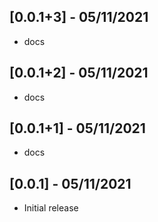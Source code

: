 ## [0.0.1+3] - 05/11/2021

* docs

## [0.0.1+2] - 05/11/2021

* docs

## [0.0.1+1] - 05/11/2021

* docs


## [0.0.1] - 05/11/2021

* Initial release
